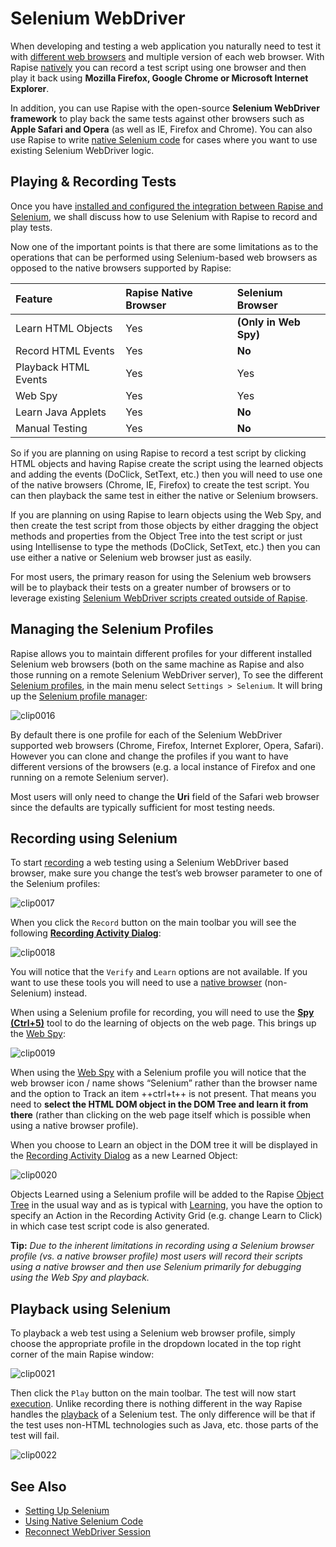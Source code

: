# Selenium WebDriver

When developing and testing a web application you naturally need to test it with [different web browsers](cross_browser_testing.md) and
multiple version of each web browser. With Rapise [natively](browser_settings.md) you can record a test script using one browser and then play it back using **Mozilla Firefox, Google Chrome or Microsoft Internet Explorer**.

In addition, you can use Rapise with the open-source **Selenium WebDriver framework** to play back the same tests against other browsers
such as **Apple Safari and Opera** (as well as IE, Firefox and Chrome). You can also use Rapise to write [native Selenium code](using_native_selenium_code.md) for cases where you want to use existing Selenium WebDriver logic.

## Playing & Recording Tests

Once you have [installed and configured the integration between Rapise and Selenium](setting_up_selenium.md), we shall discuss how to use Selenium with Rapise to record and play tests.

Now one of the important points is that there are some limitations as to the operations that can be performed using Selenium-based web browsers as opposed to the native browsers supported by Rapise:

**Feature**| **Rapise Native Browser**| **Selenium Browser**
:--        |:--                       |:--
Learn HTML Objects| Yes| **(Only in Web Spy)**
Record HTML Events| Yes| **No**
Playback HTML Events| Yes| Yes
Web Spy| Yes| Yes
Learn Java Applets| Yes| **No**
Manual Testing| Yes| **No**

So if you are planning on using Rapise to record a test script by clicking HTML objects and having Rapise create the script using the
learned objects and adding the events (DoClick, SetText, etc.) then you will need to use one of the native browsers (Chrome, IE, Firefox) to create the test script. You can then playback the same test in either the native or Selenium browsers.

If you are planning on using Rapise to learn objects using the Web Spy, and then create the test script from those objects by either dragging the object methods and properties from the Object Tree into the test script or just using Intellisense to type the methods (DoClick, SetText, etc.) then you can use either a native or Selenium web browser just as easily.

For most users, the primary reason for using the Selenium web browsers will be to playback their tests on a greater number of browsers or to leverage existing [Selenium WebDriver scripts created outside of Rapise](using_native_selenium_code.md).

## Managing the Selenium Profiles

Rapise allows you to maintain different profiles for your different installed Selenium web browsers (both on the same machine as Rapise and also those running on a remote Selenium WebDriver server), To see the different [Selenium profiles](selenium_settings_dialog.md),
in the main menu select `Settings > Selenium`. It will bring up the [Selenium profile manager](selenium_settings_dialog.md):

![clip0016](./img/selenium_webdriver2.png)

By default there is one profile for each of the Selenium WebDriver supported web browsers (Chrome, Firefox, Internet Explorer, Opera,
Safari). However you can clone and change the profiles if you want to have different versions of the browsers (e.g. a local instance of
Firefox and one running on a remote Selenium server).

Most users will only need to change the **Uri** field of the Safari web browser since the defaults are typically sufficient for most testing needs.

## Recording using Selenium

To start [recording](recording.md) a web testing using a Selenium WebDriver based browser, make sure you change the test’s web browser parameter to one of the Selenium profiles:

![clip0017](./img/selenium_webdriver3.png)

When you click the `Record` button on the main toolbar you will see the following [**Recording Activity Dialog**](recording_activity_dialog.md):

![clip0018](./img/selenium_webdriver4.png)

You will notice that the `Verify` and `Learn` options are not available. If you want to use these tools you will need
to use a [native browser](browser_settings.md) (non-Selenium) instead.

When using a Selenium profile for recording, you will need to use the [**Spy (Ctrl+5)**](object_spy.md) tool to do the learning of objects on the web page. This brings up the [Web Spy](web_spy.md):

![clip0019](./img/selenium_webdriver5.png)

When using the [Web Spy](web_spy.md) with a Selenium profile you will notice that the web browser icon / name shows “Selenium” rather than the browser name and the option to Track an item ++ctrl+t++ is not present. That means you need to **select the HTML
DOM object in the DOM Tree and learn it from there** (rather than clicking on the web page itself which is possible when using a native
browser profile).

When you choose to Learn an object in the DOM tree it will be displayed in the [Recording Activity Dialog](recording_activity_dialog.md) as a new Learned Object:

![clip0020](./img/selenium_webdriver6.png)

Objects Learned using a Selenium profile will be added to the Rapise [Object Tree](object_tree.md) in the usual way and as is typical with [Learning](learn_object.md), you have the option to specify an Action in the Recording Activity Grid (e.g. change
Learn to Click) in which case test script code is also generated.

**Tip:** *Due to the inherent limitations in recording using a Selenium browser profile (vs. a native browser profile) most users will record their scripts using a native browser and then use Selenium primarily for debugging using the Web Spy and playback.*

## Playback using Selenium

To playback a web test using a Selenium web browser profile, simply choose the appropriate profile in the dropdown located in the top right corner of the main Rapise window:

![clip0021](./img/selenium_webdriver3.png)

Then click the `Play` button on the main toolbar. The test will now start [execution](playback.md). Unlike recording there is nothing different in the way Rapise handles the [playback](playback.md) of a Selenium test. The only difference will be that if the test uses non-HTML technologies such as Java, etc. those parts of the test will fail.

![clip0022](./img/selenium_webdriver8.png)

## See Also

- [Setting Up Selenium](setting_up_selenium.md)
- [Using Native Selenium Code](using_native_selenium_code.md)
- [Reconnect WebDriver Session](selenium_reconnect.md)